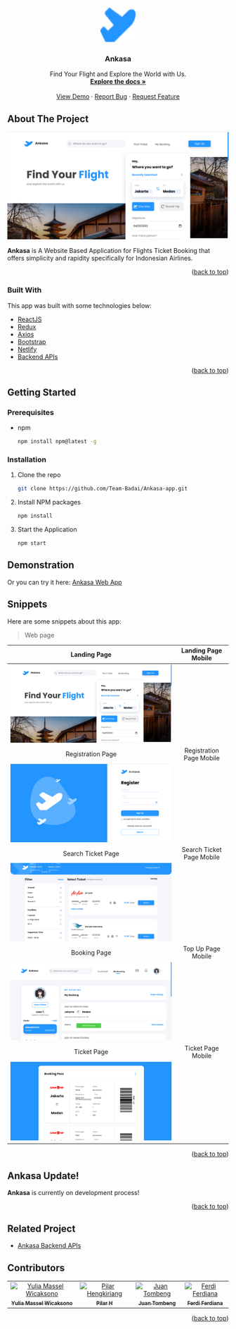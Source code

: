 <div id="top"></div>

<!-- PROJECT LOGO -->
<br />
<div align="center">
  <a href="https://github.com/Team-Badai/Ankasa-app">
    <img src="./src/assets/snippets/logoLg.png" alt="AnkasaLogo" width="80" height="80">
  </a>

  <h3 align="center">Ankasa</h3>

  <p align="center">
    Find Your Flight and Explore the World with Us.
    <br />
    <a href="https://github.com/Team-Badai/Ankasa-app"><strong>Explore the docs »</strong></a>
    <br />
    <br />
    <a href="https://ankasa-ticketing-app.netlify.app" target="blank" >View Demo</a>
    ·
    <a href="https://github.com/Team-Badai/Ankasa-app/issues">Report Bug</a>
    ·
    <a href="https://github.com/Team-Badai/Ankasa-app/issues">Request Feature</a>
  </p>
</div>

<!-- ABOUT THE PROJECT -->

## About The Project

![Ankasa Landing Page](./src/assets/snippets/ankasa-landing.png)

**Ankasa** is A Website Based Application for Flights Ticket Booking that offers simplicity and rapidity specifically for Indonesian Airlines.

<p align="right">(<a href="#top">back to top</a>)</p>

### Built With

This app was built with some technologies below:

- [ReactJS](https://reactjs.org/)
- [Redux](https://redux.js.org/)
- [Axios](https://axios-http.com/)
- [Bootstrap](https://getbootstrap.com)
- [Netlify](https://www.netlify.com/)
- [Backend APIs](https://github.com/Team-Badai/Ankasa-API)

<p align="right">(<a href="#top">back to top</a>)</p>

## Getting Started

### Prerequisites

- npm
  ```sh
  npm install npm@latest -g
  ```

### Installation

1. Clone the repo
   ```sh
   git clone https://github.com/Team-Badai/Ankasa-app.git
   ```
2. Install NPM packages
   ```sh
   npm install
   ```
3. Start the Application
   ```sh
   npm start
   ```

## Demonstration

Or you can try it here: [Ankasa Web App](https://ankasa-ticketing-app.netlify.app)

## Snippets

Here are some snippets about this app:

> Web page

|                             Landing Page                              |    Landing Page Mobile    |
| :-------------------------------------------------------------------: | :-----------------------: |
|       ![Landing Page](./src/assets/snippets/ankasa-landing.png)       |           ![]()           |
|                           Registration Page                           | Registration Page Mobile  |
|      ![Registration Page](./src/assets/snippets/ankasa-auth.png)      |           ![]()           |
|                          Search Ticket Page                           | Search Ticket Page Mobile |
| ![Search Ticket Page](./src/assets/snippets/ankasa-search-ticket.png) |           ![]()           |
|                             Booking Page                              |    Top Up Page Mobile     |
|         ![Booking Page](./src/assets/snippets/ankasa-app.png)         |           ![]()           |
|                              Ticket Page                              |    Ticket Page Mobile     |
|        ![Ticket Page](./src/assets/snippets/ankasa-ticket.png)        |           ![]()           |

<p align="right">(<a href="#top">back to top</a>)</p>

## Ankasa Update!

**Ankasa** is currently on development process!

<p align="right">(<a href="#top">back to top</a>)</p>

<!-- CONTACT -->

## Related Project

- [Ankasa Backend APIs](https://github.com/Team-Badai/Ankasa-API)

## Contributors

<center>
  <table>
    <tr>
      <td align="center">
        <a href="https://github.com/yuliamassel">
          <img width="100" src="https://avatars.githubusercontent.com/u/92032216?v=4" alt="Yulia Massel Wicaksono"><br/>
          <sub><b>Yulia Massel Wicaksono</b></sub>
        </a>
      </td>
      <td align="center">
        <a href="https://github.com/pilarhh">
          <img width="100" src="https://avatars.githubusercontent.com/u/91721926?v=4" alt="Pilar Hengkiriang"><br/>
          <sub><b>Pilar H</b></sub>
        </a>
      </td>
      <td align="center">
        <a href="https://github.com/JuanTombeng">
          <img width="100" src="https://avatars.githubusercontent.com/u/48963648?v=4" alt="Juan Tombeng"><br/>
          <sub><b>Juan Tombeng</b></sub>
        </a>
      </td>
      <td align="center">
        <a href="https://github.com/ferdianfh">
          <img width="100" src="https://avatars.githubusercontent.com/u/71470787?s=96&v=4" alt="Ferdi Ferdiana"><br/>
          <sub><b>Ferdi Ferdiana</b></sub>
        </a>
      </td>
    </tr>
  </table>
</center>

<p align="right">(<a href="#top">back to top</a>)</p>
